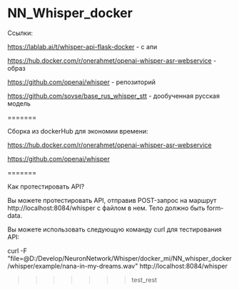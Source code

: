 # NN_Whisper_docker

Ссылки:

https://lablab.ai/t/whisper-api-flask-docker                      - с апи

https://hub.docker.com/r/onerahmet/openai-whisper-asr-webservice  - образ

https://github.com/openai/whisper                                 - репозиторий

https://github.com/sovse/base_rus_whisper_stt                     - дообученная русская модель

=======

Сборка из dockerHub для экономии времени:

https://hub.docker.com/r/onerahmet/openai-whisper-asr-webservice

https://github.com/openai/whisper

=======

Как протестировать API?

Вы можете протестировать API, отправив POST-запрос на маршрут http://localhost:8084/whisper с файлом в нем. Тело должно быть form-data.

Вы можете использовать следующую команду curl для тестирования API:

curl -F "file=@D:/Develop/NeuronNetwork/Whisper/docker_mi/NN_whisper_docker/whisper/example/nana-in-my-dreams.wav" http://localhost:8084/whisper

>>>>>>> test_rest
